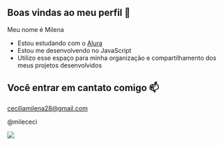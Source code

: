 ## Boas vindas ao meu perfil 💙

Meu nome é Milena 

- Estou estudando com o [Alura](https://www.alura.com.br)
- Estou me desenvolvendo no JavaScript
- Utilizo esse espaço para minha organização e compartilhamento dos meus projetos desenvolvidos

## Você entrar em cantato comigo 📫

ceciliamilena28@gmail.com

@milececi

![](https://media1.tenor.com/m/Ow3ubkZ3rh4AAAAC/el-principito.gif)

